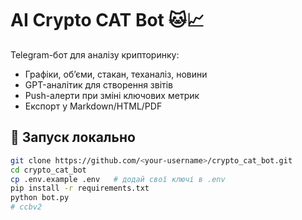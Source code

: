 # AI Crypto CAT Bot 🐱📈

Telegram-бот для аналізу крипторинку:
- Графіки, обʼєми, стакан, теханаліз, новини
- GPT-аналітик для створення звітів
- Push-алерти при зміні ключових метрик
- Експорт у Markdown/HTML/PDF

## 🚀 Запуск локально
```bash
git clone https://github.com/<your-username>/crypto_cat_bot.git
cd crypto_cat_bot
cp .env.example .env   # додай свої ключі в .env
pip install -r requirements.txt
python bot.py
#   c c b v 2  
 